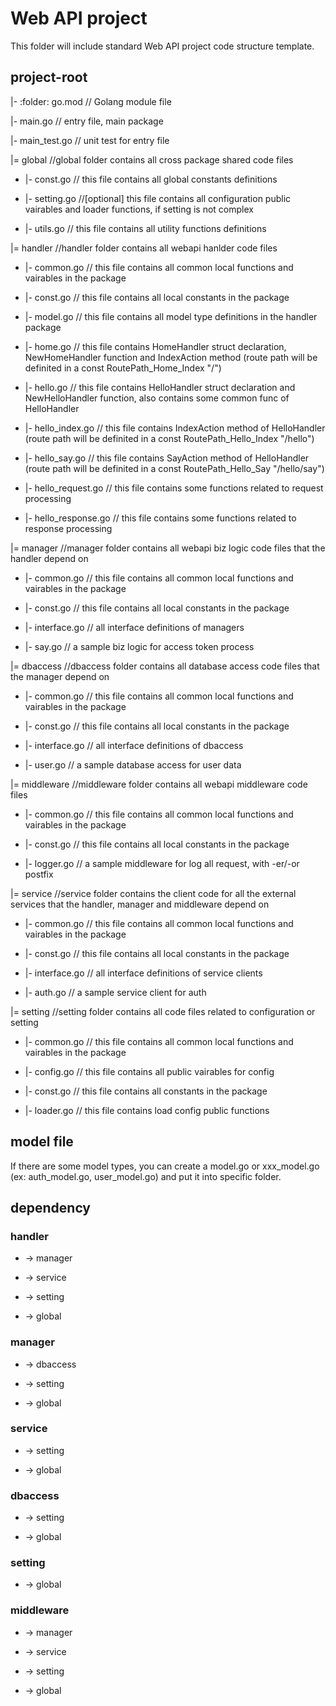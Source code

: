 # Web API project

This folder will include standard Web API project code structure template.

## project-root

|- :folder: go.mod // Golang module file

|- main.go // entry file, main package

|- main_test.go // unit test for entry file

|= global //global folder contains all cross package shared code files

- |- const.go // this file contains all global constants definitions

- |- setting.go //[optional] this file contains all configuration public vairables and loader functions, if setting is not complex

- |- utils.go // this file contains all utility functions definitions

|= handler //handler folder contains all webapi hanlder code files

- |- common.go // this file contains all common local functions and vairables in the package

- |- const.go // this file contains all local constants in the package

- |- model.go // this file contains all model type definitions in the handler package

- |- home.go // this file contains HomeHandler struct declaration, NewHomeHandler function and IndexAction method (route path will be definited in a const RoutePath_Home_Index "/")

- |- hello.go // this file contains HelloHandler struct declaration and NewHelloHandler function, also contains some common func of HelloHandler

- |- hello_index.go // this file contains IndexAction method of HelloHandler (route path will be definited in a const RoutePath_Hello_Index "/hello")

- |- hello_say.go // this file contains SayAction method of HelloHandler (route path will be definited in a const RoutePath_Hello_Say "/hello/say")

- |- hello_request.go // this file contains some functions related to request processing

- |- hello_response.go // this file contains some functions related to response processing

|= manager //manager folder contains all webapi biz logic code files that the handler depend on

- |- common.go // this file contains all common local functions and vairables in the package

- |- const.go // this file contains all local constants in the package

- |- interface.go // all interface definitions of managers

- |- say.go // a sample biz logic for access token process

|= dbaccess //dbaccess folder contains all database access code files that the manager depend on

- |- common.go // this file contains all common local functions and vairables in the package

- |- const.go // this file contains all local constants in the package

- |- interface.go // all interface definitions of dbaccess

- |- user.go // a sample database access for user data

|= middleware //middleware folder contains all webapi middleware code files

- |- common.go // this file contains all common local functions and vairables in the package

- |- const.go // this file contains all local constants in the package

- |- logger.go // a sample middleware for log all request, with -er/-or postfix

|= service //service folder contains the client code for all the external services that the handler, manager and middleware depend on

- |- common.go // this file contains all common local functions and vairables in the package

- |- const.go // this file contains all local constants in the package

- |- interface.go // all interface definitions of service clients

- |- auth.go // a sample service client for auth

|= setting //setting folder contains all code files related to configuration or setting

- |- common.go // this file contains all common local functions and vairables in the package

- |- config.go // this file contains all public vairables for config

- |- const.go // this file contains all constants in the package

- |- loader.go // this file contains load config public functions

## model file

If there are some model types, you can create a model.go or xxx_model.go (ex: auth_model.go, user_model.go) and put it into specific folder.

## dependency

### handler

- -> manager

- -> service

- -> setting

- -> global

### manager

- -> dbaccess

- -> setting

- -> global

### service

- -> setting

- -> global

### dbaccess

- -> setting

- -> global

### setting

- -> global

### middleware

- -> manager

- -> service

- -> setting

- -> global
